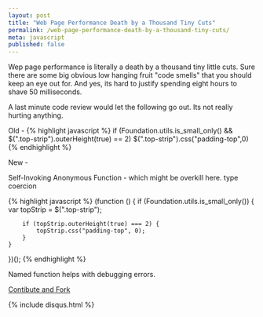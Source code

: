 ```yaml
---
layout: post
title: "Web Page Performance Death by a Thousand Tiny Cuts"
permalink: /web-page-performance-death-by-a-thousand-tiny-cuts/
meta: javascript
published: false
---
```

Wep page performance is literally a death by a thousand tiny little cuts.  Sure there are some big obvious low hanging fruit "code smells" that you should keep an eye out for.  And yes, its hard to justify spending eight hours to shave 50 milliseconds.

A last minute code review would let the following go out.  Its not really hurting anything.

Old -
{% highlight javascript %}
if (Foundation.utils.is_small_only() && $(".top-strip").outerHeight(true) == 2) 
	$(".top-strip").css("padding-top",0)
{% endhighlight %}

New -

Self-Invoking Anonymous Function - which might be overkill here.
type coercion 

{% highlight javascript %}
(function () {
	if (Foundation.utils.is_small_only()) {
		var topStrip = $(".top-strip");

		if (topStrip.outerHeight(true) === 2) {
			topStrip.css("padding-top", 0);
		}
	}
})();
{% endhighlight %}

Named function helps with debugging errors.

<span class="fi-page-edit size-21"></span> <a href="{{ site.post_source_root }}2016-03-01-web-page-performance-death-by-a-thousand-tiny-cuts.markdown" target="_blank">Contibute and Fork</a>

{% include disqus.html %}